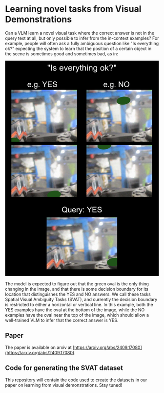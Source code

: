 # Learning novel tasks from Visual Demonstrations

Can a VLM learn a novel visual task where the correct answer is not in the query text at all, but only possible to infer from the in-context examples?  For example, people will often ask a fully ambiguous question like "Is everything ok?" expecting the system to learn that the position of a certain object in the scene is sometimes good and sometimes bad, as in:

![SVAT Example](imgs/svat-example.png)

The model is expected to figure out that the green oval is the only thing changing in the image, and that there is some decision boundary for its location that distinguishes the YES and NO answers.  We call these tasks Spatial Visual Ambiguity Tasks (SVAT), and currently the decision boundary is restricted to either a horizontal or vertical line.  In this example, both the YES examples have the oval at the bottom of the image, while the NO examples have the oval near the top of the image, which should allow a well-trained VLM to infer that the correct answer is YES.

## Paper

The paper is available on arxiv at [https://arxiv.org/abs/2409.17080](https://arxiv.org/abs/2409.17080).

## Code for generating the SVAT dataset

This repository will contain the code used to create the datasets in our paper on learning from visual demonstrations.  Stay tuned!
